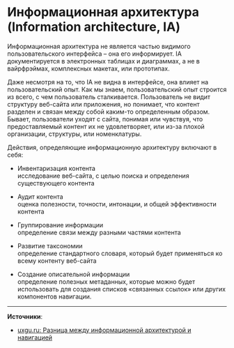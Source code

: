 # Информационная архитектура (Information architecture, IA)

Информационная архитектура не является частью видимого пользовательского интерфейса – она его информирует. IA документируется в электронных таблицах и диаграммах, а не в вайрфрэймах, комплексных макетах, или прототипах.

Даже несмотря на то, что IA не видна в интерфейсе, она влияет на пользовательский опыт. 
Как мы знаем, пользовательский опыт строится из всего, с чем пользователь сталкивается. 
Пользователь не видит структуру веб-сайта или приложения, но понимает, что контент разделен и связан между собой каким-то определенным образом. Бывает, пользователи уходят с сайта, понимая или чувствуя, что предоставляемый контент их не удовлетворяет, или из-за плохой организации, структуры, или номенклатуры.

Действия, определяющие информационную архитектуру включают в себя:

- Инвентаризация контента  
  исследование веб-сайта, с целью поиска и определения существующего контента

- Аудит контента  
  оценка полезности, точности, интонации, и общей эффективности контента
  
- Группирование информации  
  определение связи между разными частями контента

- Развитие таксономии  
  определение стандартного словаря, который будет применяться ко всему контенту веб-сайта

- Создание описательной информации  
  определение полезных метаданных, которые можно будет использовать для создания списков «связанных ссылок» или других компонентов навигации.

---

**Источники**:

- [uxgu.ru: Разница между информационной архитектурой и навигацией](http://uxgu.ru/ai-and-navigation/)

